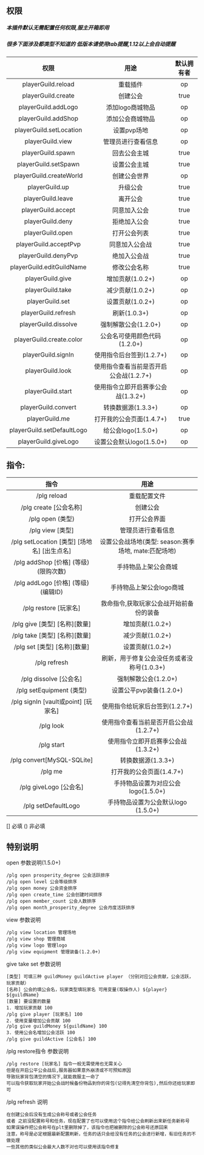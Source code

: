 ## 权限

##### 本插件默认无需配置任何权限,服主开箱即用

##### 很多下面涉及都类型不知道的 低版本请使用tab提醒,1.12以上会自动提醒

|             权限             |           用途            | 默认拥有者  |  
|:--------------------------:|:-----------------------:|:------:|
|     playerGuild.reload     |          重载插件           |   op   |  
|     playerGuild.create     |          创建公会           |  true  |
|    playerGuild.addLogo     |       添加logo商城物品        |   op   |
|    playerGuild.addShop     |        添加公会商城物品         |   op   |
|  playerGuild.setLocation   |         设置pvp场地         |   op   |
|      playerGuild.view      |        管理员进行查看信息        |   op   |
|     playerGuild.spawn      |         回去公会主城          |  true  |
|    playerGuild.setSpawn    |         设置公会主城          |  true  |
|  playerGuild.createWorld   |         创建公会世界          |   op   |
|       playerGuild.up       |          升级公会           |  true  |
|     playerGuild.leave      |          离开公会           |  true  |
|     playerGuild.accept     |         同意加入公会          |  true  |
|      playerGuild.deny      |         拒绝加入公会          |  true  |
|      playerGuild.open      |         打开公会列表          |  true  |
|   playerGuild.acceptPvp    |         同意加入公会战         |  true  |
|    playerGuild.denyPvp     |         绝加入公会战          |  true  |
| playerGuild.editGuildName  |         修改公会名称          |  true  |
|      playerGuild.give      |      增加贡献(1.0.2+)       |   op   |
|      playerGuild.take      |      减少贡献(1.0.2+)       |   op   |
|      playerGuild.set       |      设置贡献(1.0.2+)       |   op   |
|    playerGuild.refresh     |       刷新(1.0.3+)        |   op   |
|    playerGuild.dissolve    |     强制解散公会(1.2.0+)      |   op   |
|  playerGuild.create.color  |   公会名可使用颜色代码(1.2.0+)    |   op   |
|     playerGuild.signIn     |    使用指令后台签到(1.2.7+)     |   op   |
|      playerGuild.look      | 使用指令查看当前是否开启公会战(1.2.7+) |   op   |
|     playerGuild.start      |  使用指令立即开启赛季公会战(1.3.2+)  |   op   |
|    playerGuild.convert     |      转换数据源(1.3.3+)      | op     |
|       playerGuild.me       |    打开我的公会页面(1.4.7+)     |  true  |
| playerGuild.setDefaultLogo |     给公会logo(1.5.0+)     |   op   |
|    playerGuild.giveLogo    |   设置公会默认logo(1.5.0+)    |   op   |

## 指令:

|                 指令                 |                 用途                  |
|:----------------------------------:|:-----------------------------------:|
|            /plg reload             |               重载配置文件                |
|         /plg create [公会名称]         |                创建公会                 |
|          /plg open  (类型)           |               打开公会界面                |
|          /plg view  [类型]           |              管理员进行查看信息              |
| /plg setLocation [类型] [场地名] [出生点名] | 设置公会战场地(类型: season:赛季场地, mate:匹配场地) |
|   /plg addShop  [价格] (等级) (限购次数)   |             手持物品上架公会商城              |
|   /plg addLogo  [价格] (等级) (编辑ID)   |           手持物品上架公会logo商城            |
|        /plg restore  [玩家名]         |        救命指令,获取玩家公会战开始前备份的装备         |
|      /plg give  [类型] [名称][数量]      |            增加贡献(1.0.2+)             |
|      /plg take  [类型] [名称][数量]      |            减少贡献(1.0.2+)             |
|      /plg set  [类型] [名称][数量]       |            设置贡献(1.0.2+)             |
|            /plg refresh            |      刷新，用于修复公会没任务或者没称号(1.0.3+)      |
|        /plg dissolve  [公会名]        |           强制解散公会(1.2.0+)            |
|       /plg setEquipment (类型)       |          设置公平pvp装备(1.2.0+)          |
|  /plg signIn [vault或point] [玩家名]   |         使用指令给玩家后台签到(1.2.7+)         |
|             /plg look              |       使用指令查看当前是否开启公会战(1.2.7+)       |
|             /plg start             |        使用指令立即开启赛季公会战(1.3.2+)        |
|     /plg convert[MySQL-SQLite]     |            转换数据源(1.3.3+)            |
|              /plg me               |          打开我的公会页面(1.4.7+)           |
|        /plg giveLogo [公会名]         |       手持物品设置为对应公会logo(1.5.0+)       |
|        /plg setDefaultLogo         |      手持物品设置为公会默认logo (1.5.0+)       |

[] 必填 () 非必填

## 特别说明

open 参数说明(1.5.0+)
```
/plg open prosperity_degree 公会活跃排序
/plg open level 公会等级排序
/plg open money 公会资金排序
/plg open create_time 公会创建时间排序
/plg open member_count 公会人数排序
/plg open month_prosperity_degree 公会月度活跃排序
```

view 参数说明  
```
/plg view location 管理场地
/plg view shop 管理商城
/plg view logo 管理logo
/plg view equipment 管理装备(1.2.0+)
```


give take set 参数说明
```
[类型] 可填三种 guildMoney guildActive player （分别对应公会贡献，公会活跃，玩家贡献）
[名称] 公会的填公会名，玩家类型填玩家名 可用变量(取操作人) ${player} ${guildName}
[数量] 要设置的数量
1. 增加玩家贡献 100
/plg give player [玩家名] 100
2. 使用变量增加公会贡献 100
/plg give guildMoney ${guildName} 100
3. 使用公会名增加公会活跃 100
/plg give guildActive [公会名] 100
```

/plg restore指令 参数说明
```
/plg restore [玩家名] 指令一般无需使用也无需关心  
但是在开启公平公会战后,服务器如果意外崩溃或不可预知原因  
导致玩家背包清空的情况下,就能救服主一命了   
可以指令获取玩家开始公会战时候备份物品到你的背包(记得先清空你背包),然后你还给玩家即可
```

/plg refresh 说明
```
在创建公会后没有生成公会称号或者公会任务
或者 之前没配置称号和任务，现在配置了也可以使用这个指令给公会刷新出来新任务新称号
如果误操作把公会称号在plt里删除掉了，该指令也把被删除的公会称号还原回来
注意，称号是必定根据最新配置刷新，任务的话只会给没有任务的公会进行新增，有旧任务的不做处理
一些其他的类似公会最大人数不对也可以使用该指令修复
```